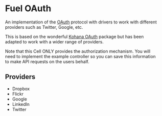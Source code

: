 # Fuel OAuth

An implementation of the [OAuth](http://oauth.net/) protocol with drivers to work with different providers such as Twitter, Google, etc.

This is based on the wonderful [Kohana OAuth](https://github.com/kohana/oauth) package but has been adapted to work with a wider range of providers.

Note that this Cell ONLY provides the authorization mechanism. You will need to implement the example controller so you can save this information to make API requests on the users behalf.

## Providers

- Dropbox
- Flickr
- Google
- LinkedIn
- Twitter